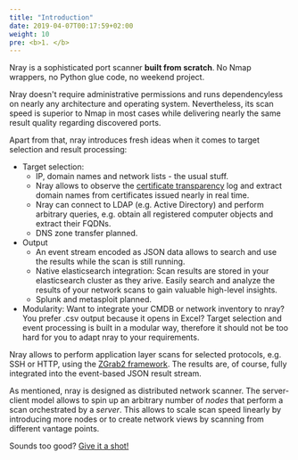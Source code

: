 ```yaml
---
title: "Introduction"
date: 2019-04-07T00:17:59+02:00
weight: 10
pre: <b>1. </b>
---
```


Nray is a sophisticated port scanner **built from scratch**. No Nmap wrappers, no Python glue code, no weekend project.

Nray doesn't require administrative permissions and runs dependencyless on nearly any architecture and operating system. 
Nevertheless, its scan speed is superior to Nmap in most cases while delivering nearly the same result quality regarding discovered ports.

Apart from that, nray introduces fresh ideas when it comes to target selection and result processing:

- Target selection:
  - IP, domain names and network lists - the usual stuff.
  - Nray allows to observe the [certificate transparency](https://en.wikipedia.org/wiki/Certificate_Transparency) log and extract domain names from certificates issued nearly in real time.
  - Nray can connect to LDAP (e.g. Active Directory) and perform arbitrary queries, e.g. obtain all registered computer objects and extract their FQDNs.
  - DNS zone transfer planned.
- Output
  - An event stream encoded as JSON data allows to search and use the results while the scan is still running.
  - Native elasticsearch integration: Scan results are stored in your elasticsearch cluster as they arive. Easily search and analyze the results of your network scans to gain valuable high-level insights.
  - Splunk and metasploit planned.
- Modularity: Want to integrate your CMDB or network inventory to nray? You prefer .csv output because it opens in Excel? Target selection and event processing is built in a modular way, therefore it should not be too hard for you to adapt nray to your requirements.

Nray allows to perform application layer scans for selected protocols, e.g. SSH or HTTP, using the [ZGrab2 framework](https://github.com/zmap/zgrab2). 
The results are, of course, fully integrated into the event-based JSON result stream.

As mentioned, nray is designed as distributed network scanner. 
The server-client model allows to spin up an arbitrary number of *nodes* that perform a scan orchestrated by a *server*.
This allows to scale scan speed linearly by introducing more nodes or to create network views by scanning from different vantage points.

Sounds too good? [Give it a shot!](../installation/)